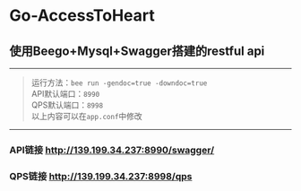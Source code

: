 # Go-AccessToHeart
## 使用Beego+Mysql+Swagger搭建的restful api
------------------
> 运行方法：`bee run -gendoc=true -downdoc=true`  
> API默认端口：`8990`  
> QPS默认端口：`8998`  
> 以上内容可以在`app.conf`中修改
------------------
### API链接 <http://139.199.34.237:8990/swagger/>
### QPS链接 <http://139.199.34.237:8998/qps>
